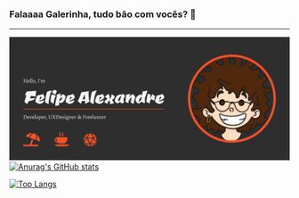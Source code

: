 ### Falaaaa Galerinha, tudo bão com vocês? 👋
-------------
![](https://github.com/felipeSima/felipeSima/blob/main/recursos/Group%209.png)
[![Anurag's GitHub stats](https://github-readme-stats.vercel.app/api?username=felipeSima&count_private=true&show_icons=true&title_color=f75026&bg_color=2e2e2e&text_color=f5f5f5&icon_color=f75026&hide=issues,contribs)
](https://github.com/anuraghazra/github-readme-stats)

[![Top Langs](https://github-readme-stats.vercel.app/api/top-langs/?username=felipeSima&layout=compact&title_color=f75026&bg_color=2e2e2e&text_color=f5f5f5)](https://github.com/anuraghazra/github-readme-stats)

<!--
**felipeSima/felipeSima** is a ✨ _special_ ✨ repository because its `README.md` (this file) appears on your GitHub profile.

Here are some ideas to get you started:

- 🔭 I’m currently working on ...
- 🌱 I’m currently learning ...
- 👯 I’m looking to collaborate on ...
- 🤔 I’m looking for help with ...
- 💬 Ask me about ...
- 📫 How to reach me: ...
- 😄 Pronouns: ...
- ⚡ Fun fact: ...
-->
